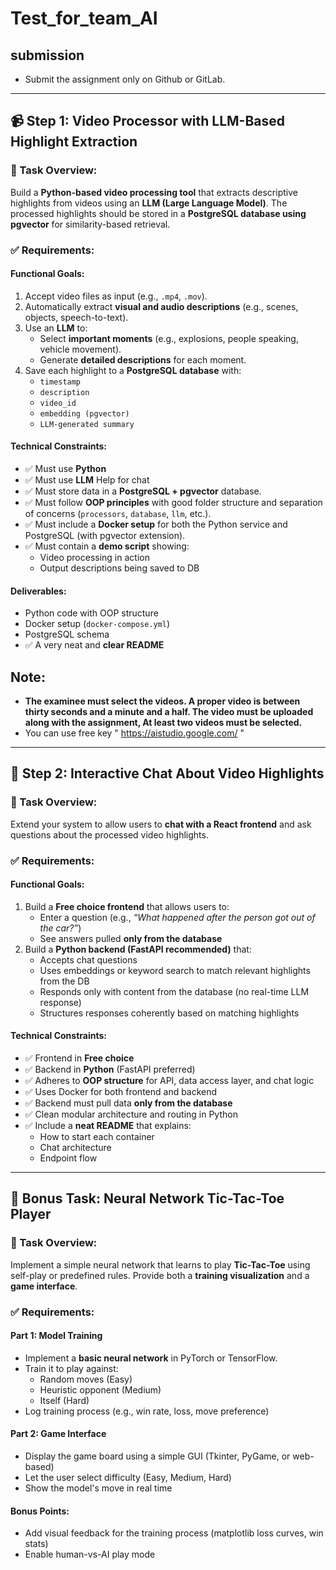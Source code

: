 # Test_for_team_AI
## submission  
- Submit the assignment only on Github or GitLab.  
---

## 📹 **Step 1: Video Processor with LLM-Based Highlight Extraction**

### 🎯 Task Overview:
Build a **Python-based video processing tool** that extracts descriptive highlights from videos using an **LLM (Large Language Model)**. The processed highlights should be stored in a **PostgreSQL database using pgvector** for similarity-based retrieval.

### ✅ Requirements:

#### Functional Goals:
1. Accept video files as input (e.g., `.mp4`, `.mov`).
2. Automatically extract **visual and audio descriptions** (e.g., scenes, objects, speech-to-text).
3. Use an **LLM** to:
   - Select **important moments** (e.g., explosions, people speaking, vehicle movement).
   - Generate **detailed descriptions** for each moment.
4. Save each highlight to a **PostgreSQL database** with:
   - `timestamp`
   - `description`
   - `video_id`
   - `embedding (pgvector)`
   - `LLM-generated summary`

#### Technical Constraints:
- ✅ Must use **Python**
- ✅ Must use **LLM** Help for chat
- ✅ Must store data in a **PostgreSQL + pgvector** database.
- ✅ Must follow **OOP principles** with good folder structure and separation of concerns (`processors`, `database`, `llm`, etc.).
- ✅ Must include a **Docker setup** for both the Python service and PostgreSQL (with pgvector extension).
- ✅ Must contain a **demo script** showing:
   - Video processing in action
   - Output descriptions being saved to DB

#### Deliverables:
- Python code with OOP structure
- Docker setup (`docker-compose.yml`)
- PostgreSQL schema
- ✅ A very neat and **clear README** 


## Note:
- **The examinee must select the videos. A proper video is between thirty seconds and a minute and a half. The video must be uploaded along with the assignment, At least two videos must be selected.**
- You can use free key  " https://aistudio.google.com/ "
---

## 💬 **Step 2: Interactive Chat About Video Highlights**

### 🎯 Task Overview:
Extend your system to allow users to **chat with a React frontend** and ask questions about the processed video highlights.

### ✅ Requirements:

#### Functional Goals:
1. Build a **Free choice frontend** that allows users to:
   - Enter a question (e.g., *“What happened after the person got out of the car?”*)
   - See answers pulled **only from the database**
2. Build a **Python backend (FastAPI recommended)** that:
   - Accepts chat questions
   - Uses embeddings or keyword search to match relevant highlights from the DB
   - Responds only with content from the database (no real-time LLM response)
   - Structures responses coherently based on matching highlights

#### Technical Constraints:
- ✅ Frontend in **Free choice**
- ✅ Backend in **Python** (FastAPI preferred)
- ✅ Adheres to **OOP structure** for API, data access layer, and chat logic
- ✅ Uses Docker for both frontend and backend
- ✅ Backend must pull data **only from the database** 
- ✅ Clean modular architecture and routing in Python
- ✅ Include a **neat README** that explains:
   - How to start each container
   - Chat architecture
   - Endpoint flow

---

## 🧠 **Bonus Task: Neural Network Tic-Tac-Toe Player**

### 🎯 Task Overview:
Implement a simple neural network that learns to play **Tic-Tac-Toe** using self-play or predefined rules. Provide both a **training visualization** and a **game interface**.

### ✅ Requirements:

#### Part 1: Model Training
- Implement a **basic neural network** in PyTorch or TensorFlow.
- Train it to play against:
  - Random moves (Easy)
  - Heuristic opponent (Medium)
  - Itself (Hard)
- Log training process (e.g., win rate, loss, move preference)

#### Part 2: Game Interface
- Display the game board using a simple GUI (Tkinter, PyGame, or web-based)
- Let the user select difficulty (Easy, Medium, Hard)
- Show the model's move in real time

#### Bonus Points:
- Add visual feedback for the training process (matplotlib loss curves, win stats)
- Enable human-vs-AI play mode

